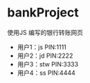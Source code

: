 # bankProject
使用JS 编写的银行转账网页

- 用户1：js     PIN:1111
- 用户2：jd     PIN:2222
- 用户3：stw    PIN:3333
- 用户4：ss     PIN:4444
